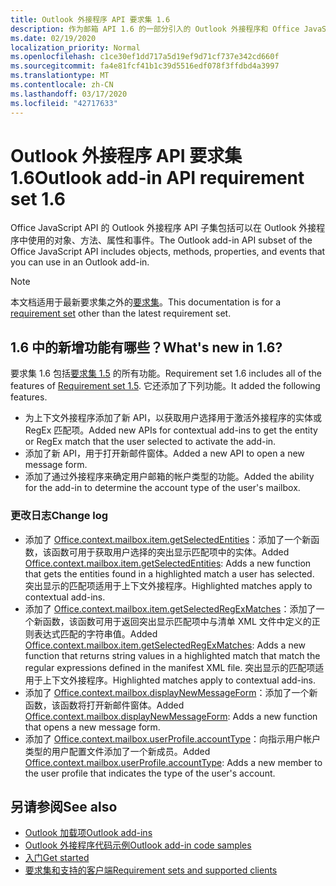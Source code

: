 ```yaml
---
title: Outlook 外接程序 API 要求集 1.6
description: 作为邮箱 API 1.6 的一部分引入的 Outlook 外接程序和 Office JavaScript Api 的功能和 Api。
ms.date: 02/19/2020
localization_priority: Normal
ms.openlocfilehash: c1ce30ef1dd717a5d19ef9d71cf737e342cd660f
ms.sourcegitcommit: fa4e81fcf41b1c39d5516edf078f3ffdbd4a3997
ms.translationtype: MT
ms.contentlocale: zh-CN
ms.lasthandoff: 03/17/2020
ms.locfileid: "42717633"
---
```

# <a name="outlook-add-in-api-requirement-set-16"></a><span data-ttu-id="f5445-103">Outlook 外接程序 API 要求集 1.6</span><span class="sxs-lookup"><span data-stu-id="f5445-103">Outlook add-in API requirement set 1.6</span></span>

<span data-ttu-id="f5445-104">Office JavaScript API 的 Outlook 外接程序 API 子集包括可以在 Outlook 外接程序中使用的对象、方法、属性和事件。</span><span class="sxs-lookup"><span data-stu-id="f5445-104">The Outlook add-in API subset of the Office JavaScript API includes objects, methods, properties, and events that you can use in an Outlook add-in.</span></span>

> [!NOTE]
> <span data-ttu-id="f5445-105">本文档适用于最新要求集之外的[要求集](../../requirement-sets/outlook-api-requirement-sets.md)。</span><span class="sxs-lookup"><span data-stu-id="f5445-105">This documentation is for a [requirement set](../../requirement-sets/outlook-api-requirement-sets.md) other than the latest requirement set.</span></span>

## <a name="whats-new-in-16"></a><span data-ttu-id="f5445-106">1.6 中的新增功能有哪些？</span><span class="sxs-lookup"><span data-stu-id="f5445-106">What's new in 1.6?</span></span>

<span data-ttu-id="f5445-107">要求集 1.6 包括[要求集 1.5](../requirement-set-1.5/outlook-requirement-set-1.5.md) 的所有功能。</span><span class="sxs-lookup"><span data-stu-id="f5445-107">Requirement set 1.6 includes all of the features of [Requirement set 1.5](../requirement-set-1.5/outlook-requirement-set-1.5.md).</span></span> <span data-ttu-id="f5445-108">它还添加了下列功能。</span><span class="sxs-lookup"><span data-stu-id="f5445-108">It added the following features.</span></span>

- <span data-ttu-id="f5445-109">为上下文外接程序添加了新 API，以获取用户选择用于激活外接程序的实体或 RegEx 匹配项。</span><span class="sxs-lookup"><span data-stu-id="f5445-109">Added new APIs for contextual add-ins to get the entity or RegEx match that the user selected to activate the add-in.</span></span>
- <span data-ttu-id="f5445-110">添加了新 API，用于打开新邮件窗体。</span><span class="sxs-lookup"><span data-stu-id="f5445-110">Added a new API to open a new message form.</span></span>
- <span data-ttu-id="f5445-111">添加了通过外接程序来确定用户邮箱的帐户类型的功能。</span><span class="sxs-lookup"><span data-stu-id="f5445-111">Added the ability for the add-in to determine the account type of the user's mailbox.</span></span>

### <a name="change-log"></a><span data-ttu-id="f5445-112">更改日志</span><span class="sxs-lookup"><span data-stu-id="f5445-112">Change log</span></span>

- <span data-ttu-id="f5445-113">添加了 [Office.context.mailbox.item.getSelectedEntities](office.context.mailbox.item.md#methods)：添加了一个新函数，该函数可用于获取用户选择的突出显示匹配项中的实体。</span><span class="sxs-lookup"><span data-stu-id="f5445-113">Added [Office.context.mailbox.item.getSelectedEntities](office.context.mailbox.item.md#methods): Adds a new function that gets the entities found in a highlighted match a user has selected.</span></span> <span data-ttu-id="f5445-114">突出显示的匹配项适用于上下文外接程序。</span><span class="sxs-lookup"><span data-stu-id="f5445-114">Highlighted matches apply to contextual add-ins.</span></span>
- <span data-ttu-id="f5445-115">添加了 [Office.context.mailbox.item.getSelectedRegExMatches](office.context.mailbox.item.md#methods)：添加了一个新函数，该函数可用于返回突出显示匹配项中与清单 XML 文件中定义的正则表达式匹配的字符串值。</span><span class="sxs-lookup"><span data-stu-id="f5445-115">Added [Office.context.mailbox.item.getSelectedRegExMatches](office.context.mailbox.item.md#methods): Adds a new function that returns string values in a highlighted match that match the regular expressions defined in the manifest XML file.</span></span> <span data-ttu-id="f5445-116">突出显示的匹配项适用于上下文外接程序。</span><span class="sxs-lookup"><span data-stu-id="f5445-116">Highlighted matches apply to contextual add-ins.</span></span>
- <span data-ttu-id="f5445-117">添加了 [Office.context.mailbox.displayNewMessageForm](office.context.mailbox.md#methods)：添加了一个新函数，该函数将打开新邮件窗体。</span><span class="sxs-lookup"><span data-stu-id="f5445-117">Added [Office.context.mailbox.displayNewMessageForm](office.context.mailbox.md#methods): Adds a new function that opens a new message form.</span></span>
- <span data-ttu-id="f5445-118">添加了 [Office.context.mailbox.userProfile.accountType](/javascript/api/outlook/office.userprofile?view=outlook-js-1.6#accounttype)：向指示用户帐户类型的用户配置文件添加了一个新成员。</span><span class="sxs-lookup"><span data-stu-id="f5445-118">Added [Office.context.mailbox.userProfile.accountType](/javascript/api/outlook/office.userprofile?view=outlook-js-1.6#accounttype): Adds a new member to the user profile that indicates the type of the user's account.</span></span>

## <a name="see-also"></a><span data-ttu-id="f5445-119">另请参阅</span><span class="sxs-lookup"><span data-stu-id="f5445-119">See also</span></span>

- [<span data-ttu-id="f5445-120">Outlook 加载项</span><span class="sxs-lookup"><span data-stu-id="f5445-120">Outlook add-ins</span></span>](../../../outlook/outlook-add-ins-overview.md)
- [<span data-ttu-id="f5445-121">Outlook 外接程序代码示例</span><span class="sxs-lookup"><span data-stu-id="f5445-121">Outlook add-in code samples</span></span>](https://developer.microsoft.com/outlook/gallery/?filterBy=Outlook,Samples,Add-ins)
- [<span data-ttu-id="f5445-122">入门</span><span class="sxs-lookup"><span data-stu-id="f5445-122">Get started</span></span>](../../../quickstarts/outlook-quickstart.md)
- [<span data-ttu-id="f5445-123">要求集和支持的客户端</span><span class="sxs-lookup"><span data-stu-id="f5445-123">Requirement sets and supported clients</span></span>](../../requirement-sets/outlook-api-requirement-sets.md)
